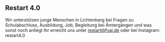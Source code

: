 ## Restart 4.0 

Wir unterstützen junge Menschen in Lichtenberg 
bei Fragen zu Schulabschluss, Ausbildung, Job, 
Begleitung bei Ämtergängen und was sonst noch anliegt
Ihr erreicht uns unter restart@fvaj.de 
oder bei Instagram: restart4.0
